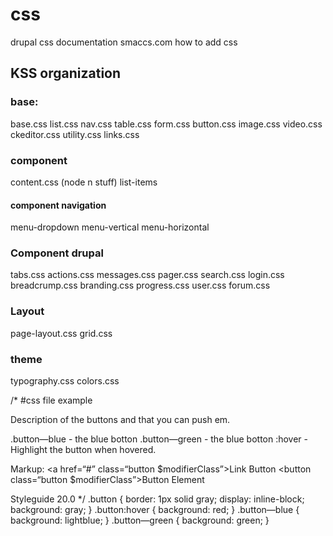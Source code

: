 # css

drupal css documentation
smaccs.com
how to add css

## KSS organization

### base:
  base.css
  list.css
  nav.css
  table.css
  form.css
  button.css
  image.css
  video.css
  ckeditor.css
  utility.css
  links.css

### component
content.css (node n stuff)
list-items

#### component navigation
  menu-dropdown
  menu-vertical
  menu-horizontal
  
### Component drupal
  tabs.css
  actions.css
  messages.css
  pager.css
  search.css
  login.css
  breadcrump.css
  branding.css
  progress.css
  user.css
  forum.css

### Layout
page-layout.css
grid.css


### theme
typography.css
colors.css


/*
#css file example

Description of the buttons and that you can push em.

.button—blue - the blue botton
.button—green - the blue botton
:hover - Highlight the button when hovered.

Markup:
<a href=“#” class=“button $modifierClass”>Link Button</a>
<button class=“button $modifierClass”>Button Element</button>

Styleguide 20.0
*/
.button {
  border: 1px solid gray;
  display: inline-block;
  background: gray;
}
.button:hover {
  background: red;
}
.button—blue {
  background: lightblue;
}
.button—green {
  background: green;
}
